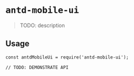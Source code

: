 # `antd-mobile-ui`

> TODO: description

## Usage

```
const antdMobileUi = require('antd-mobile-ui');

// TODO: DEMONSTRATE API
```
